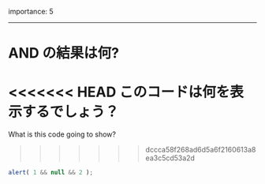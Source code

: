 importance: 5

---

# AND の結果は何?

<<<<<<< HEAD
このコードは何を表示するでしょう？
=======
What is this code going to show?
>>>>>>> dccca58f268ad6d5a6f2160613a8ea3c5cd53a2d

```js
alert( 1 && null && 2 );
```
